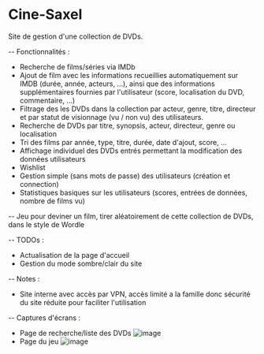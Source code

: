 # Cine-Saxel

Site de gestion d'une collection de DVDs.

-- Fonctionnalités :
  - Recherche de films/séries via IMDb
  - Ajout de film avec les informations recueillies automatiquement sur IMDB (durée, année, acteurs, ...), ainsi que des informations supplémentaires fournies par l'utilisateur (score, localisation du DVD, commentaire, ...)
  - Filtrage des les DVDs dans la collection par acteur, genre, titre, directeur et par statut de visionnage (vu / non vu) des utilisateurs.
  - Recherche de DVDs par titre, synopsis, acteur, directeur, genre ou localisation
  - Tri des films par année, type, titre, durée, date d'ajout, score, ...
  - Affichage individuel des DVDs entrés permettant la modification des données utilisateurs
  - Wishlist
  - Gestion simple (sans mots de passe) des utilisateurs (création et connection)
  - Statistiques basiques sur les utilisateurs (scores, entrées de données, nombre de films vu)
  
-- Jeu pour deviner un film, tirer aléatoirement de cette collection de DVDs, dans le style de Wordle
 
-- TODOs :
  - Actualisation de la page d'accueil
  - Gestion du mode sombre/clair du site
  
-- Notes :
  - Site interne avec accès par VPN, accès limité a la famille donc sécurité du site réduite pour faciliter l'utilisation

-- Captures d'écrans :
  - Page de recherche/liste des DVDs
![image](https://user-images.githubusercontent.com/97022820/212538879-4f9c9418-1d93-42ce-9aa2-6a20f4997952.png)
  - Page du jeu
![image](https://user-images.githubusercontent.com/97022820/212539084-41715fb4-c524-46df-81cc-7cbf376d8c26.png)

